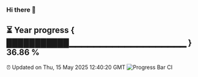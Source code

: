 ### Hi there 👋
⏳ Year progress { ███████████▁▁▁▁▁▁▁▁▁▁▁▁▁▁▁▁▁▁▁ } 36.86 %
---
⏰ Updated on Thu, 15 May 2025 12:40:20 GMT
![Progress Bar CI](https://github.com/liununu/liununu/workflows/Progress%20Bar%20CI/badge.svg)
